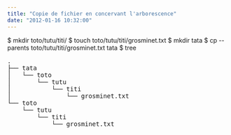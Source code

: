 ```yaml
---
title: "Copie de fichier en concervant l'arborescence"
date: "2012-01-16 10:32:00"
---
```

$ mkdir toto/tutu/titi/
$ touch toto/tutu/titi/grosminet.txt
$ mkdir tata
$ cp --parents toto/tutu/titi/grosminet.txt tata
$ tree 
<pre>.
├── tata
│   └── toto
│       └── tutu
│           └── titi
│               └── grosminet.txt
└── toto
    └── tutu
        └── titi
            └── grosminet.txt
</pre>
